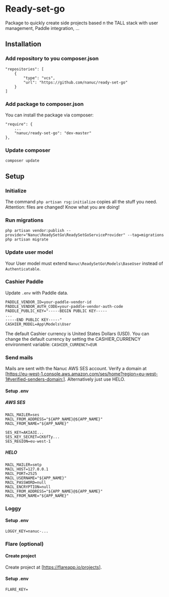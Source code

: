 # Ready-set-go
Package to quickly create side projects based n the TALL stack with user management, Paddle integration, ...


## Installation
### Add repository to you composer.json
```
"repositories": [
    {
        "type": "vcs",
        "url": "https://github.com/nanuc/ready-set-go"
    }
]
```

### Add package to composer.json
You can install the package via composer:
```
"require": {
    ...
    "nanuc/ready-set-go": "dev-master"
},
```

### Update composer
`composer update`

## Setup
### Initialize
The command `php artisan rsg:initialize` copies all the stuff you need. Attention: files are changed! Know what you are doing!

### Run migrations
`php artisan vendor:publish --provider="Nanuc\ReadySetGo\ReadySetGoServiceProvider" --tag=migrations`
`php artisan migrate`

### Update user model
Your User model must extend `Nanuc\ReadySetGo\Models\BaseUser` instead of `Authenticatable`.

### Cashier Paddle
Update `.env` with Paddle data.
```
PADDLE_VENDOR_ID=your-paddle-vendor-id
PADDLE_VENDOR_AUTH_CODE=your-paddle-vendor-auth-code
PADDLE_PUBLIC_KEY="-----BEGIN PUBLIC KEY-----
...
-----END PUBLIC KEY-----"
CASHIER_MODEL=App\Models\User
``` 

The default Cashier currency is United States Dollars (USD). You can change the default currency by setting the CASHIER_CURRENCY environment variable:
`CASHIER_CURRENCY=EUR`


### Send mails
Mails are sent with the Nanuc AWS SES account. Verify a domain at [https://eu-west-1.console.aws.amazon.com/ses/home?region=eu-west-1#verified-senders-domain:].
Alternatively just use HELO.

#### Setup .env
##### AWS SES
```
MAIL_MAILER=ses 
MAIL_FROM_ADDRESS="${APP_NAME}@${APP_NAME}"
MAIL_FROM_NAME="${APP_NAME}"

SES_KEY=AKIA3I...
SES_KEY_SECRET=CK6fTy...
SES_REGION=eu-west-1
```
##### HELO
```
MAIL_MAILER=smtp
MAIL_HOST=127.0.0.1
MAIL_PORT=2525
MAIL_USERNAME="${APP_NAME}"
MAIL_PASSWORD=null
MAIL_ENCRYPTION=null
MAIL_FROM_ADDRESS="${APP_NAME}@${APP_NAME}"
MAIL_FROM_NAME="${APP_NAME}"
```


### Loggy
#### Setup .env
```
LOGGY_KEY=nanuc-... 
```


### Flare (optional)
#### Create project
Create project at [https://flareapp.io/projects].

#### Setup .env
```
FLARE_KEY= 
```